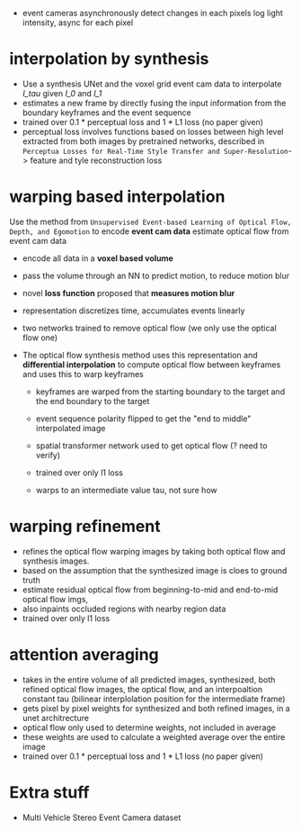 - event cameras asynchronously detect changes in each pixels log light intensity, async for each pixel

# interpolation by synthesis

   - Use a synthesis UNet and the voxel grid event cam data to interpolate *I_tau* given *I_0* and *I_1*
   - estimates a new frame by directly fusing the input information from the boundary keyframes and the event sequence
   - trained over 0.1 \* perceptual loss and 1 \* L1 loss (no paper given)
   - perceptual loss involves functions based on losses between high level extracted from both images by pretrained networks, described in `Perceptua Losses for Real-Time Style Transfer and Super-Resolution`-> feature and tyle reconstruction loss

# warping based interpolation

Use the method from `Unsupervised Event-based Learning of Optical Flow, Depth, and Egomotion` to encode **event cam data** estimate optical flow from event cam data

   - encode all data in a **voxel based volume**
   - pass the volume through an NN to predict motion, to reduce motion blur
   - novel **loss function** proposed that **measures motion blur**

   - representation discretizes time, accumulates events linearly
   - two networks trained to remove optical flow (we only use the optical flow one)

- The optical flow synthesis method uses this representation and **differential interpolation** to compute optical flow between keyframes and uses this to warp keyframes
   - keyframes are warped from the starting boundary to the target and the end boundary to the target
   - event sequence polarity flipped to get the "end to middle" interpolated image
   - spatial transformer network used to get optical flow (? need to verify)
   - trained over only l1 loss

   - warps to an intermediate value tau, not sure how

# warping refinement

   - refines the optical flow warping images by taking both optical flow and synthesis images. 
   - based on the assumption that the synthesized image is cloes to ground truth
   - estimate residual optical flow from beginning-to-mid and end-to-mid optical flow imgs,
   - also inpaints occluded regions with nearby region data
   - trained over only l1 loss

# attention averaging
   - takes in the entire volume of all predicted images, synthesized, both refined optical flow images, the optical flow, and an interpoaltion constant tau (bilinear interplolation position for the intermediate frame)
   - gets pixel by pixel weights for synthesized and both refined images, in a unet architrecture
   - optical flow only used to determine weights, not included in average
   - these weights are used to calculate a weighted average over the entire image
   - trained over 0.1 \* perceptual loss and 1 \* L1 loss (no paper given)

# Extra stuff
- Multi Vehicle Stereo Event Camera dataset
